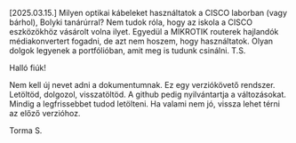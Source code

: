[2025.03.15.]
Milyen optikai kábeleket használtatok a CISCO laborban (vagy bárhol), Bolyki tanárúrral?
Nem tudok róla, hogy az iskola a CISCO eszközökhöz vásárolt volna ilyet.
Egyedül a MIKROTIK routerek hajlandók médiakonvertert fogadni, de azt nem hoszem, hogy használtatok.
Olyan dolgok legyenek a portfólióban, amit meg is tudunk csinálni.
T.S.

Halló fiúk!

Nem kell új nevet adni a dokumentumnak.
Ez egy verziókövető rendszer. Letöltöd, dolgozol, visszatöltöd.
A github pedig nyilvántartja a változásokat. 
Mindig a legfrissebbet tudod letölteni. 
Ha valami nem jó, vissza lehet térni az előző verzióhoz.

Torma S.
